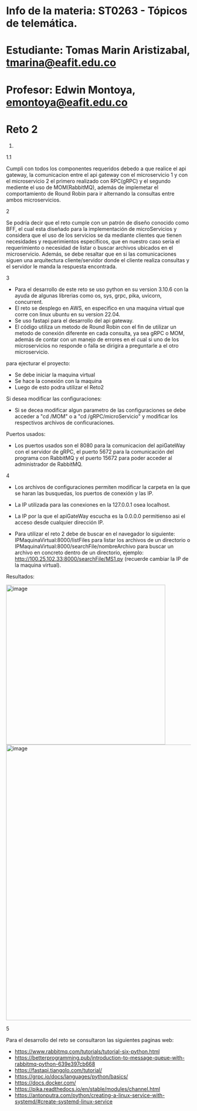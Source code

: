 # Info de la materia: ST0263 - Tópicos de telemática.
# Estudiante: Tomas Marin Aristizabal, tmarina@eafit.edu.co
# Profesor: Edwin Montoya, emontoya@eafit.edu.co
# Reto 2

1.
1.1

Cumpli con todos los componentes requeridos debedo a que realice el api gateway, la comunicacion entre el api gateway con el microservicio 1 y con el microservicio 2 
el primero realizado con RPC(gRPC) y el segundo mediente el uso de MOM(RabbitMQ), además de implemetar el comportamiento de Round Robin para ir alternando la consultas entre ambos microservicios.

2

Se podría decir que el reto cumple con un patrón de diseño conocido como BFF, el cual esta diseñado para la implementación de microServicios y considera que el uso de los servicios se da mediante clientes que tienen necesidades y requerimientos específicos, que en nuestro caso seria el requerimiento o necesidad de listar o buscar archivos ubicados en el microservicio. Además, se debe resaltar que en si las comunicaciones siguen una arquitectura cliente/servidor donde el cliente realiza consultas y el servidor le manda la respuesta encontrada.

3

* Para el desarrollo de este reto se uso python en su version 3.10.6 con la ayuda de algunas librerias como os, sys, grpc, pika, uvicorn, concurrent.
* El reto se desplego en AWS, en especifico en una maquina virtual que corre con linux ubuntu en su version 22.04.
* Se uso fastapi para el desarrollo del api gateway.
* El código utiliza un metodo de Round Robin con el fin de utilizar un metodo de conexión diferente en cada consulta, ya sea gRPC o MOM, además de contar con un manejo de errores en el cual si uno de los microservicios no responde o falla se dirigira a preguntarle a el otro microservicio.

para ejecturar el proyecto:

* Se debe iniciar la maquina virtual
* Se hace la conexión con la maquina
* Luego de esto podra utilizar el Reto2

Si desea modificar las configuraciones:

* Si se decea modificar algun parametro de las configuraciones se debe acceder a  "cd /MOM" o a "cd /gRPC/microServicio" y modificar los respectivos archivos
de conficuraciones.

Puertos usados:

* Los puertos usados son el 8080 para la comunicacion del apiGateWay con el servidor de gRPC, el puerto 5672 para la comunicación del programa con RabbitMQ y el puerto 15672 para poder acceder al administrador de RabbitMQ. 

4

* Los archivos de configuraciones permiten modificar la carpeta en la que se haran las busquedas, los puertos de conexión y las IP.
* La IP utilizada para las conexiones en la 127.0.0.1 osea localhost.
* La IP por la que el apiGateWay escucha es la 0.0.0.0 permitienso asi el acceso desde cualquier dirección IP.

* Para utilizar el reto 2 debe de buscar en el navegador lo siguiente: IPMaquinaVirtual:8000/listFiles para listar los archivos de un directorio o IPMaquinaVirtual:8000/searchFile/nombreArchivo para buscar un archivo en concreto dentro de un directorio, ejemplo: http://100.25.102.33:8000/searchFile/MS1.py (recuerde cambiar la IP de la maquina virtual).

Resultados:

<img width="434" alt="image" src="https://user-images.githubusercontent.com/68928376/222937514-2cbbac1b-2b46-471b-989c-05c3d6dd3cbc.png">
<img width="749" alt="image" src="https://user-images.githubusercontent.com/68928376/222937519-74d50df4-9b4f-42ac-9773-1c22f6e31c02.png">

5

Para el desarrollo del reto se consultaron las siguientes paginas web:
* https://www.rabbitmq.com/tutorials/tutorial-six-python.html
* https://betterprogramming.pub/introduction-to-message-queue-with-rabbitmq-python-639e397cb668
* https://fastapi.tiangolo.com/tutorial/
* https://grpc.io/docs/languages/python/basics/
* https://docs.docker.com/
* https://pika.readthedocs.io/en/stable/modules/channel.html
* https://antonputra.com/python/creating-a-linux-service-with-systemd/#create-systemd-linux-service
